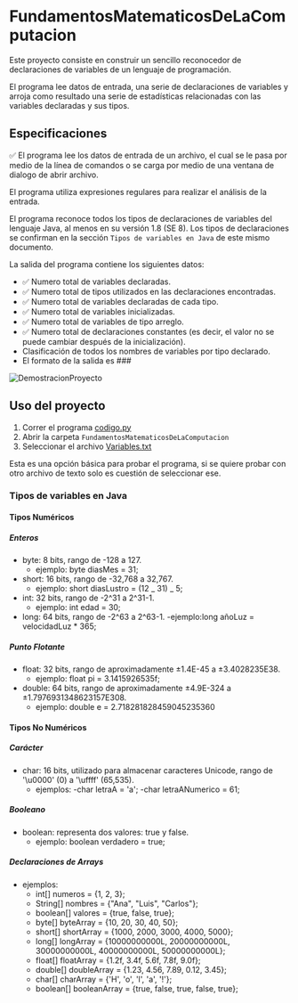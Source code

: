 # FundamentosMatematicosDeLaComputacion

Este proyecto consiste en construir un sencillo reconocedor de declaraciones de variables de un lenguaje de programación.

El programa lee datos de entrada, una serie de declaraciones de variables y arroja como resultado una serie de estadísticas relacionadas con las variables declaradas y sus tipos.

## Especificaciones

✅ El programa lee los datos de entrada de un archivo, el cual se le pasa por medio de la línea de comandos o se carga por medio de una ventana de dialogo de abrir archivo.

El programa utiliza expresiones regulares para realizar el análisis de la entrada.

El programa reconoce todos los tipos de declaraciones de variables del lenguaje Java, al menos en su versión 1.8 (SE 8). Los tipos de declaraciones se confirman en la sección `Tipos de variables en Java` de este mismo documento.

La salida del programa contiene los siguientes datos:

- ✅ Numero total de variables declaradas.
- ✅ Numero total de tipos utilizados en las declaraciones encontradas.
- ✅ Numero total de variables declaradas de cada tipo.
- ✅ Numero total de variables inicializadas.
- ✅ Numero total de variables de tipo arreglo.
- ✅ Numero total de declaraciones constantes (es decir, el valor no se puede cambiar después de la inicialización).
- Clasificación de todos los nombres de variables por tipo declarado.
- El formato de la salida es ###

![DemostracionProyecto](imgs/Prueba.gif)

## Uso del proyecto

1. Correr el programa [codigo.py](codigo.py)
2. Abrir la carpeta `FundamentosMatematicosDeLaComputacion`
3. Seleccionar el archivo [Variables.txt](Variables.txt)

Esta es una opción básica para probar el programa, si se quiere probar con otro archivo de texto solo es cuestión de seleccionar ese.

### Tipos de variables en Java

#### Tipos Numéricos

##### Enteros

- byte: 8 bits, rango de -128 a 127.
  - ejemplo: byte diasMes = 31;
- short: 16 bits, rango de -32,768 a 32,767.
  - ejemplo: short diasLustro = (12 _ 31) _ 5;
- int: 32 bits, rango de -2^31 a 2^31-1.
  - ejemplo: int edad = 30;
- long: 64 bits, rango de -2^63 a 2^63-1.
  -ejemplo:long añoLuz = velocidadLuz \* 365;

##### Punto Flotante

- float: 32 bits, rango de aproximadamente ±1.4E-45 a ±3.4028235E38.
  - ejemplo: float pi = 3.1415926535f;
- double: 64 bits, rango de aproximadamente ±4.9E-324 a ±1.7976931348623157E308.
  - ejemplo: double e = 2.718281828459045235360

#### Tipos No Numéricos

##### Carácter

- char: 16 bits, utilizado para almacenar caracteres Unicode, rango de '\u0000' (0) a '\uffff' (65,535).
  - ejemplos:
    -char letraA = 'a';
    -char letraANumerico = 61;

##### Booleano

- boolean: representa dos valores: true y false.
  - ejemplo: boolean verdadero = true;

##### Declaraciones de Arrays

- ejemplos:
  - int[] numeros = {1, 2, 3};
  - String[] nombres = {"Ana", "Luis", "Carlos"};
  - boolean[] valores = {true, false, true};
  - byte[] byteArray = {10, 20, 30, 40, 50};
  - short[] shortArray = {1000, 2000, 3000, 4000, 5000};
  - long[] longArray = {10000000000L, 20000000000L, 30000000000L, 40000000000L, 50000000000L};
  - float[] floatArray = {1.2f, 3.4f, 5.6f, 7.8f, 9.0f};
  - double[] doubleArray = {1.23, 4.56, 7.89, 0.12, 3.45};
  - char[] charArray = {'H', 'o', 'l', 'a', '!'};
  - boolean[] booleanArray = {true, false, true, false, true};
